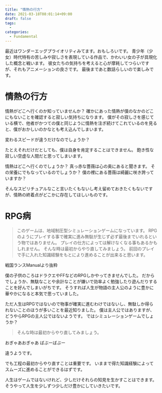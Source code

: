 ```yaml
---
title: "情熱の行方"
date: 2021-03-18T08:01:14+09:00
draft: false
tags:
  - 
categories:
  - Fundamental
---
```

最近はワンダーエッグプライオリティみてます。おもしろいです。
青少年（少女）時代特有の苦しみや寂しさを表現している作品で、かわいい女の子が具現化した概念と戦います。
彼女たちの気持ちを考えると心が摩耗してつらいですが、それもアニメーションの良さです。
最後まであと数話らしいので楽しみです。

# 情熱の行方
情熱がどこへ行くのか知っていませんか？
確かにあった情熱が僕のなかのどこにもないことを確認すると寂しい気持ちになります。
僕がその寂しさを感じている横で、他者がかつての僕と同じように情熱を注ぎ続けてこれているのを見ると、僕がおかしいのかなとも考え込んでしまいます。

変わるスピードが違うだけなのでしょうか？

たとえそれだけだとしても、僕は自身を肯定することはできません。
飽き性な寂しい空虚な人間だと思ってしまいます。

情熱はどこへ行くのでしょうか？
真っ赤な薔薇は心の奥にあると聞きます。
その栄養にでもなっているのでしょうか？
僕の裡にある薔薇は綺麗に咲き誇っていますか？

そんなスピリチュアルなこと言いたくもないし考え留めておきたくもないですが、情熱の終着点がどこかに存在してほしいものです。

# RPG病
> このゲームは、地域制圧型シミュレーションゲームになっています。
> RPGのようにプレイする事で確実に進み無駄が生じず必ず最後までいれるという物ではありません。
> プレイの仕方によっては解けなくなる事もあるかもしれません。
> そんな時は最初からやり直してみましょう。
> 前回のプレイで手に入れた知識経験をもとにより進めることが出来ると思います。

戦国ランスManualより抜粋

僕の子供のころはドラクエやFFなどのRPGしかやってきませんでした。
だからでしょうか、無駄なことや余計なことが嫌いで効率よく勉強したり遊んだりすることを好んでしまいがちです。
そうすれば人生が物語の主人公のように豊かに華やかになると本気で思っていました。

ただ人生はRPGではないので物事が確実に進むわけではないし、無駄しか得られないことのほうが多いことを最近知りました。
僕は主人公ではありますが、どうやらRPGの主人公ではないようです。
ではシミュレーションゲームでしょうか？

> そんな時は最初からやり直してみましょう。

おぎゃあおぎゃあ
ばぶーばぶー

違うようです。

でも工程の最初からやり直すことは重要です。
いままで得た知識経験によってスムーズに進めることができるはずです。

人生はゲームではないけれど、少しだけそれらの知見を生かすことはできます。
そうやって人生を少しずつ少しだけ豊かにしていきたいです。

